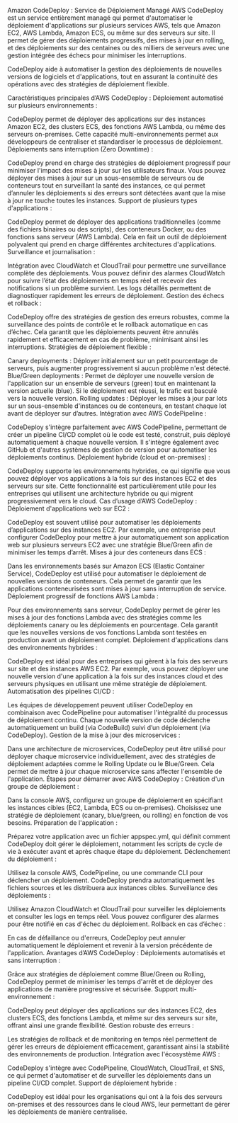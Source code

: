 Amazon CodeDeploy : Service de Déploiement Managé
AWS CodeDeploy est un service entièrement managé qui permet d'automatiser le déploiement d'applications sur plusieurs services AWS, tels que Amazon EC2, AWS Lambda, Amazon ECS, ou même sur des serveurs sur site. Il permet de gérer des déploiements progressifs, des mises à jour en rolling, et des déploiements sur des centaines ou des milliers de serveurs avec une gestion intégrée des échecs pour minimiser les interruptions.

CodeDeploy aide à automatiser la gestion des déploiements de nouvelles versions de logiciels et d'applications, tout en assurant la continuité des opérations avec des stratégies de déploiement flexible.

Caractéristiques principales d’AWS CodeDeploy :
Déploiement automatisé sur plusieurs environnements :

CodeDeploy permet de déployer des applications sur des instances Amazon EC2, des clusters ECS, des fonctions AWS Lambda, ou même des serveurs on-premises. Cette capacité multi-environnements permet aux développeurs de centraliser et standardiser le processus de déploiement.
Déploiements sans interruption (Zero Downtime) :

CodeDeploy prend en charge des stratégies de déploiement progressif pour minimiser l'impact des mises à jour sur les utilisateurs finaux. Vous pouvez déployer des mises à jour sur un sous-ensemble de serveurs ou de conteneurs tout en surveillant la santé des instances, ce qui permet d’annuler les déploiements si des erreurs sont détectées avant que la mise à jour ne touche toutes les instances.
Support de plusieurs types d'applications :

CodeDeploy permet de déployer des applications traditionnelles (comme des fichiers binaires ou des scripts), des conteneurs Docker, ou des fonctions sans serveur (AWS Lambda). Cela en fait un outil de déploiement polyvalent qui prend en charge différentes architectures d'applications.
Surveillance et journalisation :

Intégration avec CloudWatch et CloudTrail pour permettre une surveillance complète des déploiements. Vous pouvez définir des alarmes CloudWatch pour suivre l’état des déploiements en temps réel et recevoir des notifications si un problème survient. Les logs détaillés permettent de diagnostiquer rapidement les erreurs de déploiement.
Gestion des échecs et rollback :

CodeDeploy offre des stratégies de gestion des erreurs robustes, comme la surveillance des points de contrôle et le rollback automatique en cas d’échec. Cela garantit que les déploiements peuvent être annulés rapidement et efficacement en cas de problème, minimisant ainsi les interruptions.
Stratégies de déploiement flexible :

Canary deployments : Déployer initialement sur un petit pourcentage de serveurs, puis augmenter progressivement si aucun problème n'est détecté.
Blue/Green deployments : Permet de déployer une nouvelle version de l'application sur un ensemble de serveurs (green) tout en maintenant la version actuelle (blue). Si le déploiement est réussi, le trafic est basculé vers la nouvelle version.
Rolling updates : Déployer les mises à jour par lots sur un sous-ensemble d'instances ou de conteneurs, en testant chaque lot avant de déployer sur d’autres.
Intégration avec AWS CodePipeline :

CodeDeploy s'intègre parfaitement avec AWS CodePipeline, permettant de créer un pipeline CI/CD complet où le code est testé, construit, puis déployé automatiquement à chaque nouvelle version. Il s'intègre également avec GitHub et d'autres systèmes de gestion de version pour automatiser les déploiements continus.
Déploiement hybride (cloud et on-premises) :

CodeDeploy supporte les environnements hybrides, ce qui signifie que vous pouvez déployer vos applications à la fois sur des instances EC2 et des serveurs sur site. Cette fonctionnalité est particulièrement utile pour les entreprises qui utilisent une architecture hybride ou qui migrent progressivement vers le cloud.
Cas d’usage d’AWS CodeDeploy :
Déploiement d'applications web sur EC2 :

CodeDeploy est souvent utilisé pour automatiser les déploiements d’applications sur des instances EC2. Par exemple, une entreprise peut configurer CodeDeploy pour mettre à jour automatiquement son application web sur plusieurs serveurs EC2 avec une stratégie Blue/Green afin de minimiser les temps d’arrêt.
Mises à jour des conteneurs dans ECS :

Dans les environnements basés sur Amazon ECS (Elastic Container Service), CodeDeploy est utilisé pour automatiser le déploiement de nouvelles versions de conteneurs. Cela permet de garantir que les applications conteneurisées sont mises à jour sans interruption de service.
Déploiement progressif de fonctions AWS Lambda :

Pour des environnements sans serveur, CodeDeploy permet de gérer les mises à jour des fonctions Lambda avec des stratégies comme les déploiements canary ou les déploiements en pourcentage. Cela garantit que les nouvelles versions de vos fonctions Lambda sont testées en production avant un déploiement complet.
Déploiement d'applications dans des environnements hybrides :

CodeDeploy est idéal pour des entreprises qui gèrent à la fois des serveurs sur site et des instances AWS EC2. Par exemple, vous pouvez déployer une nouvelle version d'une application à la fois sur des instances cloud et des serveurs physiques en utilisant une même stratégie de déploiement.
Automatisation des pipelines CI/CD :

Les équipes de développement peuvent utiliser CodeDeploy en combinaison avec CodePipeline pour automatiser l'intégralité du processus de déploiement continu. Chaque nouvelle version de code déclenche automatiquement un build (via CodeBuild) suivi d’un déploiement (via CodeDeploy).
Gestion de la mise à jour des microservices :

Dans une architecture de microservices, CodeDeploy peut être utilisé pour déployer chaque microservice individuellement, avec des stratégies de déploiement adaptées comme le Rolling Update ou le Blue/Green. Cela permet de mettre à jour chaque microservice sans affecter l'ensemble de l'application.
Étapes pour démarrer avec AWS CodeDeploy :
Création d'un groupe de déploiement :

Dans la console AWS, configurez un groupe de déploiement en spécifiant les instances cibles (EC2, Lambda, ECS ou on-premises). Choisissez une stratégie de déploiement (canary, blue/green, ou rolling) en fonction de vos besoins.
Préparation de l'application :

Préparez votre application avec un fichier appspec.yml, qui définit comment CodeDeploy doit gérer le déploiement, notamment les scripts de cycle de vie à exécuter avant et après chaque étape du déploiement.
Déclenchement du déploiement :

Utilisez la console AWS, CodePipeline, ou une commande CLI pour déclencher un déploiement. CodeDeploy prendra automatiquement les fichiers sources et les distribuera aux instances cibles.
Surveillance des déploiements :

Utilisez Amazon CloudWatch et CloudTrail pour surveiller les déploiements et consulter les logs en temps réel. Vous pouvez configurer des alarmes pour être notifié en cas d'échec du déploiement.
Rollback en cas d’échec :

En cas de défaillance ou d'erreurs, CodeDeploy peut annuler automatiquement le déploiement et revenir à la version précédente de l'application.
Avantages d’AWS CodeDeploy :
Déploiements automatisés et sans interruption :

Grâce aux stratégies de déploiement comme Blue/Green ou Rolling, CodeDeploy permet de minimiser les temps d'arrêt et de déployer des applications de manière progressive et sécurisée.
Support multi-environnement :

CodeDeploy peut déployer des applications sur des instances EC2, des clusters ECS, des fonctions Lambda, et même sur des serveurs sur site, offrant ainsi une grande flexibilité.
Gestion robuste des erreurs :

Les stratégies de rollback et de monitoring en temps réel permettent de gérer les erreurs de déploiement efficacement, garantissant ainsi la stabilité des environnements de production.
Intégration avec l'écosystème AWS :

CodeDeploy s'intègre avec CodePipeline, CloudWatch, CloudTrail, et SNS, ce qui permet d'automatiser et de surveiller les déploiements dans un pipeline CI/CD complet.
Support de déploiement hybride :

CodeDeploy est idéal pour les organisations qui ont à la fois des serveurs on-premises et des ressources dans le cloud AWS, leur permettant de gérer les déploiements de manière centralisée.
